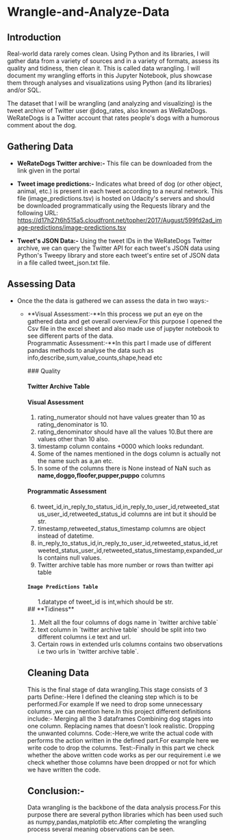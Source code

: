 # Wrangle-and-Analyze-Data

## Introduction
Real-world data rarely comes clean. Using Python and its libraries, I will gather data from a variety of sources and in a variety of formats, assess its quality and tidiness, then clean it. This is called data wrangling. I will document my wrangling efforts in this Jupyter Notebook, plus showcase them through analyses and visualizations using Python (and its libraries) and/or SQL.

The dataset that I will be wrangling (and analyzing and visualizing) is the tweet archive of Twitter user @dog_rates, also known as WeRateDogs. WeRateDogs is a Twitter account that rates people's dogs with a humorous comment about the dog.

## Gathering Data
- **WeRateDogs Twitter archive:-** This file can be downloaded from the link given in the portal

- **Tweet image predictions:-** Indicates what breed of dog (or other object, animal, etc.) is present in each tweet according to a neural network. This file (image_predictions.tsv) is hosted on Udacity's servers and should be downloaded programmatically using the Requests library and the following URL: https://d17h27t6h515a5.cloudfront.net/topher/2017/August/599fd2ad_image-predictions/image-predictions.tsv

- **Tweet's JSON Data:-** Using the tweet IDs in the WeRateDogs Twitter archive, we can query the Twitter API for each tweet's JSON data using Python's Tweepy library and store each tweet's entire set of JSON data in a file called tweet_json.txt file.

## Assessing Data
<ul>
<li>Once the the data is gathered we can assess the data in two ways:-</li>
<ul>
  <li>**Visual Assessment:-**In this process we put an eye on the gathered
data and get overall overview.For this purpose I opened the Csv file
in the excel sheet and also made use of jupyter notebook to see
different parts of the data.</li>
<li**>Programmatic Assessment:-**In this part I made use of different
pandas methods to analyse the data such as
info,describe,sum,value_counts,shape,head etc</li></ul>
  <ul>
### Quality

#### **Twitter Archive Table**
#### Visual Assessment
<ol>
<li>rating_numerator should not have values greater than 10 as rating_denominator is 10.</li>
<li>rating_denominator should have all the values 10.But there are values other than 10 also.</li>
<li>timestamp column contains +0000 which looks redundant.</li>
<li>Some of the names mentioned in the dogs column is actually not the name such as a,an etc.</li>
<li> In some of the columns there is None instead of NaN such as <b>name,doggo,floofer,pupper,puppo</b> columns</li>
</ol>

#### Programmatic Assessment
<ol start='6'>
<li>tweet_id,in_reply_to_status_id,in_reply_to_user_id,retweeted_status_user_id,retweeted_status_id columns are int but it should be str.</li>
<li>timestamp,retweeted_status_timestamp columns are object instead of datetime.</li>
<li>in_reply_to_status_id,in_reply_to_user_id,retweeted_status_id,retweeted_status_user_id,retweeted_status_timestamp,expanded_urls contains null values.</li>
<li>Twitter archive table has more number or rows than twitter api table

</ol>



#### **`Image Predictions Table`**

<ol>1.datatype of tweet_id is int,which should be str.</ol>
<a id='tidiness'></a>
## **Tidiness**
<ol>
<li>.Melt all the four columns of dogs name in `twitter archive table`</li>
<li> text column in `twitter archive table` should be split into two different columns i.e text and url.</li>
<li>Certain rows in extended urls columns contains two observations i.e two urls in `twitter archive table`.</li>
</ol>

<a id='clean'></a>
## Cleaning Data
This is the final stage of data wrangling.This stage consists of 3 parts
Define:-Here I defined the cleaning step which is to be
performed.For example If we need to drop some unnecessary
columns ,we can mention here.In this project different definitions
include:-
Merging all the 3 dataframes
Combining dog stages into one column.
Replacing names that doesn't look realistic.
Dropping the unwanted columns.
Code:-Here,we write the actual code with performs the action
written in the defined part.For example here we write code to drop
the columns.
Test:-Finally in this part we check whether the above written code
works as per our requirement i.e we check whether those columns
have been dropped or not for which we have written the code.
## Conclusion:-
Data wrangling is the backbone of the data analysis process.For this
purpose there are several python libraries which has been used such as
numpy,pandas,matplotlib etc.After completing the wrangling process
several meaning observations can be seen.
